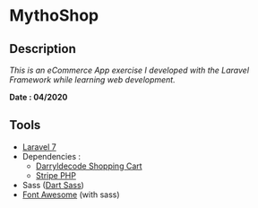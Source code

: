 # MythoShop

## Description
*This is an eCommerce App exercise I developed with the Laravel Framework while learning web development.* 

**Date : 04/2020**

## Tools
- [Laravel 7][1]
- Dependencies :
  - [Darryldecode Shopping Cart][3]
  - [Stripe PHP][4]
- Sass ([Dart Sass][2])
- [Font Awesome][9] (with sass)

[1]: https://laravel.com/
[2]: https://sass-lang.com/dart-sass
[3]: https://github.com/darryldecode/laravelshoppingcart
[4]: https://github.com/stripe/stripe-php
[9]: https://fontawesome.com/how-to-use/on-the-web/using-with/sass

